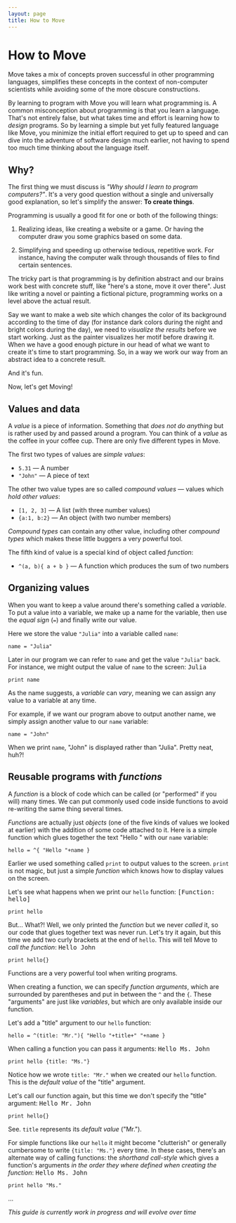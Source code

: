 ```yaml
---
layout: page
title: How to Move
---
```


# How to Move

Move takes a mix of concepts proven successful in other programming languages,
simplifies these concepts in the context of non-computer scientists while
avoiding some of the more obscure constructions.

By learning to program with Move you will learn what programming is. A common
misconception about programming is that you learn a language. That's not entirely
false, but what takes time and effort is learning how to *design* programs. So by
learning a simple but yet fully featured language like Move, you minimize the
initial effort required to get up to speed and can dive into the adventure of
software design much earlier, not having to spend too much time thinking about
the language itself.


## Why?

The first thing we must discuss is *"Why should I learn to program computers?"*.
It's a very good question without a single and universally good explanation, so
let's simplify the answer: **To create things**.

Programming is usually a good fit for one or both of the following things:

1. Realizing ideas, like creating a website or a game. Or having the computer
   draw you some graphics based on some data.

2. Simplifying and speeding up otherwise tedious, repetitive work. For instance,
   having the computer walk through thousands of files to find certain sentences.

The tricky part is that programming is by definition abstract and our brains
work best with concrete stuff, like "here's a stone, move it over there".
Just like writing a novel or painting a fictional picture, programming works on
a level above the actual result.

Say we want to make a web site which changes
the color of its background according to the time of day
(for instance dark colors during the night and bright colors during the day), we
need to *visualize the results* before we start working. Just as the painter
visualizes her motif before drawing it. When we have a good enough picture in
our head of what we want to create it's time to start programming. So, in a way
we work our way from an abstract idea to a concrete result.

And it's fun.

Now, let's get Moving!


## Values and data

A *value* is a piece of information. Something that *does not do anything* but
is rather used by and passed around a program. You can think of a *value* as the
coffee in your coffee cup. There are only five different types in Move.

The first two types of values are *simple values*:

- `5.31` — A number
- `"John"` — A piece of text

The other two value types are so called *compound values* — values which
*hold other values*:

- `[1, 2, 3]` — A list (with three number values)
- `{a:1, b:2}` — An object (with two number members)

*Compound types* can contain any other value, including other *compound types*
which makes these little buggers a very powerful tool.

The fifth kind of value is a special kind of object called *function*:

- `^(a, b){ a + b }` — A function which produces the sum of two numbers


## Organizing values

When you want to keep a value around there's something called a *variable*.
To put a value into a variable, we make up a name for the variable, then use
the *equal sign* (`=`) and finally write our value.

Here we store the value `"Julia"` into a variable called `name`:

    name = "Julia"

Later in our program we can refer to `name` and get the value `"Julia"` back.
For instance, we might output the value of `name` to the screen:
<samp>Julia</samp>

    print name

As the name suggests, a *variable* can *vary*, meaning we can assign any value
to a variable at any time.

For example, if we want our program above to output another name, we
simply assign another value to our `name` variable:

    name = "John"

When we print `name`, "John" is displayed rather than "Julia". Pretty neat, huh?!


## Reusable programs with *functions*

A *function* is a block of code which can be called (or "performed" if you will)
many times. We can put commonly used code inside functions to avoid re-writing
the same thing several times.

*Functions* are actually just *objects* (one of the five kinds of values we
looked at earlier) with the addition of some code attached to it. Here is a simple
function which glues together the text "Hello " with our `name` variable:

    hello = ^{ "Hello "+name }

Earlier we used something called `print` to output values to the screen. `print`
is not magic, but just a simple *function* which knows how to display
values on the screen.

Let's see what happens when we print our `hello` function:
<samp>[Function: hello]</samp>

    print hello

But... What?! Well, we only printed the *function* but we never *called* it, so
our code that glues together text was never run. Let's try it again, but this time
we add two curly brackets at the end of `hello`. This will tell Move to
*call the function*:
<samp>Hello John</samp>

    print hello{}

Functions are a very powerful tool when writing programs.

When creating a function, we can specify *function arguments*, which are
surrounded by parentheses and put in between the `^` and the `{`.
These "arguments" are just like *variables*, but which are only available inside
our function.

Let's add a "title" argument to our `hello` function:

    hello = ^(title: "Mr."){ "Hello "+title+" "+name }

When calling a function you can pass it arguments:
<samp>Hello Ms. John</samp>

    print hello {title: "Ms."}

Notice how we wrote `title: "Mr."` when we created our `hello` function.
This is the *default value* of the "title" argument.

Let's call our function again, but this time we don't specify the "title" argument:
<samp>Hello Mr. John</samp>

    print hello{}

See. `title` represents its *default value* ("Mr.").

For simple functions like our `hello` it might become "clutterish" or generally
cumbersome to write `{title: "Ms."}` every time. In these cases, there's an
alternate way of calling functions: the *shorthand call-style* which gives a
function's arguments *in the order they where defined when creating the function*:
<samp>Hello Ms. John</samp>

    print hello "Ms."

...

*This guide is currently work in progress and will evolve over time*
